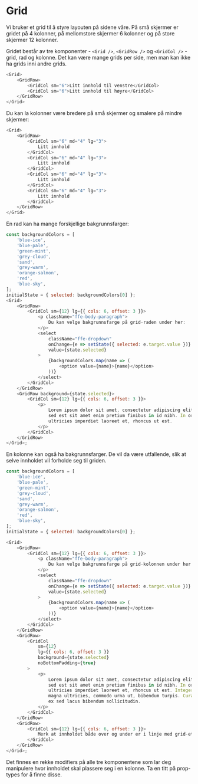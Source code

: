 # Grid

Vi bruker et grid til å styre layouten på sidene våre. På små skjermer er gridet på 4 kolonner,
på mellomstore skjermer 6 kolonner og på store skjermer 12 kolonner.

Gridet består av tre komponenter - `<Grid />`, `<GridRow />` og `<GridCol />` - grid, rad og kolonne.
Det kan være mange grids per side, men man kan ikke ha grids inni andre grids.

```js
<Grid>
    <GridRow>
        <GridCol sm="6">Litt innhold til venstre</GridCol>
        <GridCol sm="6">Litt innhold til høyre</GridCol>
    </GridRow>
</Grid>
```

Du kan la kolonner være bredere på små skjermer og smalere på mindre skjermer:

```js
<Grid>
    <GridRow>
        <GridCol sm="6" md="4" lg="3">
            Litt innhold
        </GridCol>
        <GridCol sm="6" md="4" lg="3">
            Litt innhold
        </GridCol>
        <GridCol sm="6" md="4" lg="3">
            Litt innhold
        </GridCol>
        <GridCol sm="6" md="4" lg="3">
            Litt innhold
        </GridCol>
    </GridRow>
</Grid>
```

En rad kan ha mange forskjellige bakgrunnsfarger:

```js
const backgroundColors = [
    'blue-ice',
    'blue-pale',
    'green-mint',
    'grey-cloud',
    'sand',
    'grey-warm',
    'orange-salmon',
    'red',
    'blue-sky',
];
initialState = { selected: backgroundColors[0] };
<Grid>
    <GridRow>
        <GridCol sm={12} lg={{ cols: 6, offset: 3 }}>
            <p className="ffe-body-paragraph">
                Du kan velge bakgrunnsfarge på grid-raden under her:
            </p>
            <select
                className="ffe-dropdown"
                onChange={e => setState({ selected: e.target.value })}
                value={state.selected}
            >
                {backgroundColors.map(name => (
                    <option value={name}>{name}</option>
                ))}
            </select>
        </GridCol>
    </GridRow>
    <GridRow background={state.selected}>
        <GridCol sm={12} lg={{ cols: 6, offset: 3 }}>
            <p>
                Lorem ipsum dolor sit amet, consectetur adipiscing elit. Mauris
                sed est sit amet enim pretium finibus in id nibh. In orci massa,
                ultricies imperdiet laoreet et, rhoncus ut est.
            </p>
        </GridCol>
    </GridRow>
</Grid>;
```

En kolonne kan også ha bakgrunnsfarger. De vil da være utfallende, slik at selve innholdet vil forholde seg til griden.

```js
const backgroundColors = [
    'blue-ice',
    'blue-pale',
    'green-mint',
    'grey-cloud',
    'sand',
    'grey-warm',
    'orange-salmon',
    'red',
    'blue-sky',
];
initialState = { selected: backgroundColors[0] };

<Grid>
    <GridRow>
        <GridCol sm={12} lg={{ cols: 6, offset: 3 }}>
            <p className="ffe-body-paragraph">
                Du kan velge bakgrunnsfarge på grid-kolonnen under her:
            </p>
            <select
                className="ffe-dropdown"
                onChange={e => setState({ selected: e.target.value })}
                value={state.selected}
            >
                {backgroundColors.map(name => (
                    <option value={name}>{name}</option>
                ))}
            </select>
        </GridCol>
    </GridRow>
    <GridRow>
        <GridCol
            sm={12}
            lg={{ cols: 6, offset: 3 }}
            background={state.selected}
            noBottomPadding={true}
        >
            <p>
                Lorem ipsum dolor sit amet, consectetur adipiscing elit. Mauris
                sed est sit amet enim pretium finibus in id nibh. In orci massa,
                ultricies imperdiet laoreet et, rhoncus ut est. Integer nec
                magna ultricies, commodo urna ut, bibendum turpis. Curabitur nec
                ex sed lacus bibendum sollicitudin.
            </p>
        </GridCol>
    </GridRow>
    <GridRow>
        <GridCol sm={12} lg={{ cols: 6, offset: 3 }}>
            Merk at innholdet både over og under er i linje med grid-et.
        </GridCol>
    </GridRow>
</Grid>;
```

Det finnes en rekke modifiers på alle tre komponentene som lar deg manipulere hvor innholdet skal plassere seg i en
kolonne. Ta en titt på prop-types for å finne disse.

